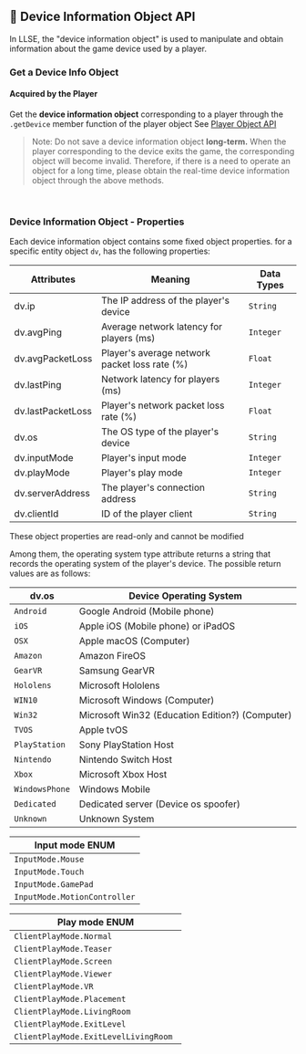 ##  📱 Device Information Object API

In LLSE, the "device information object" is used to manipulate and obtain information about the game device used by a player.

### Get a Device Info Object

#### Acquired by the Player

Get the **device information object** corresponding to a player through the `.getDevice` member function of the player object
See [Player Object API](Player)      

> Note: Do not save a device information object **long-term.**
> When the player corresponding to the device exits the game, the corresponding object will become invalid. Therefore, if there is a need to operate an object for a long time, please obtain the real-time device information object through the above methods.

<br>


### Device Information Object - Properties

Each device information object contains some fixed object properties. for a specific entity object `dv`, has the following properties:

| Attributes        | Meaning                                       | Data Types |
| ----------------- | --------------------------------------------- | ---------- |
| dv.ip             | The IP address of the player's device         | `String`   |
| dv.avgPing        | Average network latency for players (ms)      | `Integer`  |
| dv.avgPacketLoss  | Player's average network packet loss rate (%) | `Float`    |
| dv.lastPing       | Network latency for players (ms)              | `Integer`  |
| dv.lastPacketLoss | Player's network packet loss rate (%)         | `Float`    |
| dv.os             | The OS type of the player's device            | `String`   |
| dv.inputMode      | Player's input mode                           | `Integer`  |
| dv.playMode       | Player's play mode                            | `Integer`  |
| dv.serverAddress  | The player's connection address               | `String`   |
| dv.clientId       | ID of the player client                       | `String`   |

These object properties are read-only and cannot be modified 

Among them, the operating system type attribute returns a string that records the operating system of the player's device. The possible return values ​​are as follows:

| dv.os          | Device Operating System                         |
| -------------- | ----------------------------------------------- |
| `Android`      | Google Android (Mobile phone)                   |
| `iOS`          | Apple iOS (Mobile phone) or iPadOS              |
| `OSX`          | Apple macOS (Computer)                          |
| `Amazon`       | Amazon FireOS                                   |
| `GearVR`       | Samsung GearVR                                  |
| `Hololens`     | Microsoft Hololens                              |
| `WIN10`        | Microsoft Windows (Computer)                    |
| `Win32`        | Microsoft Win32 (Education Edition?) (Computer) |
| `TVOS`         | Apple tvOS                                      |
| `PlayStation`  | Sony PlayStation Host                           |
| `Nintendo`     | Nintendo Switch Host                            |
| `Xbox`         | Microsoft Xbox Host                             |
| `WindowsPhone` | Windows Mobile                                  |
| `Dedicated`    | Dedicated server (Device os spoofer)            |
| `Unknown`      | Unknown System                                  |

| Input mode ENUM              |
| ---------------------------- |
| `InputMode.Mouse`            |
| `InputMode.Touch`            |
| `InputMode.GamePad`          |
| `InputMode.MotionController` |

| Play mode ENUM                        |
| ------------------------------------- |
| `ClientPlayMode.Normal`               |
| `ClientPlayMode.Teaser`               |
| `ClientPlayMode.Screen`               |
| `ClientPlayMode.Viewer`               |
| `ClientPlayMode.VR`                   |
| `ClientPlayMode.Placement`            |
| `ClientPlayMode.LivingRoom`           |
| `ClientPlayMode.ExitLevel`            |
| `ClientPlayMode.ExitLevelLivingRoom ` |